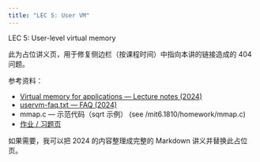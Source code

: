 ```yaml
---
title: "LEC 5: User VM"
---
```


LEC 5: User-level virtual memory

此为占位讲义页，用于修复侧边栏（按课程时间）中指向本讲的链接造成的 404 问题。

参考资料：

- [Virtual memory for applications — Lecture notes (2024)](/2024/lec/l-uservm.txt)
- [uservm-faq.txt — FAQ (2024)](/mit6.1810/homework/uservm-faq.md)
- mmap.c — 示范代码（sqrt 示例） (see /mit6.1810/homework/mmap.c)
- [作业 / 习题页](/mit6.1810/homework/l-uservm.md)

如果需要，我可以把 2024 的内容整理成完整的 Markdown 讲义并替换此占位页。
